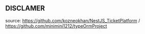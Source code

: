 ## DISCLAMER

source: https://github.com/kozneokhan/NestJS_TicketPlatform / https://github.com/minimini1212/typeOrmProject

